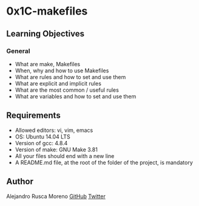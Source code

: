 # 0x1C-makefiles

## Learning Objectives
### General

* What are make, Makefiles
* When, why and how to use Makefiles
* What are rules and how to set and use them
* What are explicit and implicit rules
* What are the most common / useful rules
* What are variables and how to set and use them

## Requirements

* Allowed editors: vi, vim, emacs
* OS: Ubuntu 14.04 LTS
* Version of gcc: 4.8.4
* Version of make: GNU Make 3.81
* All your files should end with a new line
* A README.md file, at the root of the folder of the project, is mandatory

## Author
Alejandro Rusca Moreno [GitHub](https://github.com/dondropo) [Twitter](https://twitter.com/don_dropo)